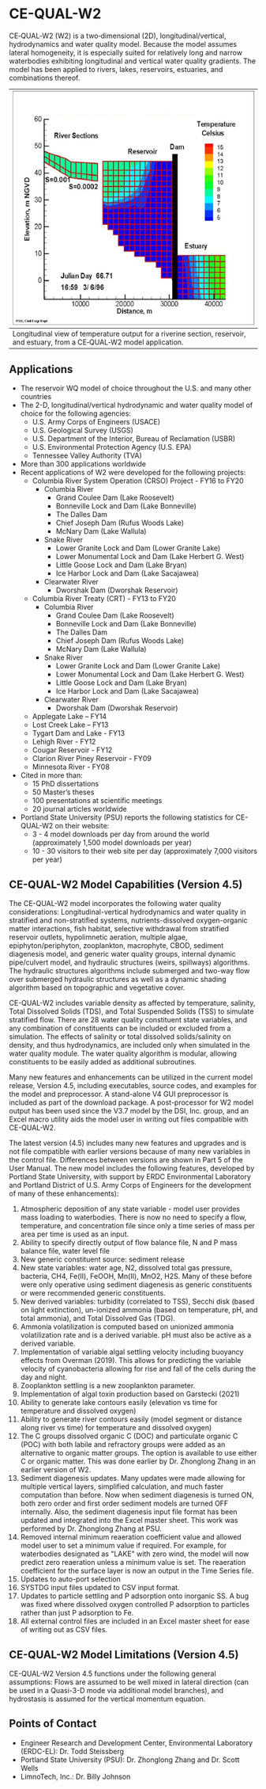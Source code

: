 # CE-QUAL-W2

CE‐QUAL‐W2 (W2) is a two‐dimensional (2D), longitudinal/vertical, hydrodynamics and water quality model. Because the model assumes lateral homogeneity, it is especially suited for relatively long and narrow waterbodies exhibiting longitudinal and vertical water quality gradients. The model has been applied to rivers, lakes, reservoirs, estuaries, and combinations thereof.  

| ![CE-QUAL-W2 Model Schematic](images/CE-QUAL-W2_Model_Schematic.png) |
|--|
| Longitudinal view of temperature output for a riverine section, reservoir, and estuary, from a CE‐QUAL‐W2 model application. |

## Applications

* The reservoir WQ model of choice throughout the U.S. and many other countries
* The 2-D, longitudinal/vertical hydrodynamic and water quality model of choice for the following agencies:
    * U.S. Army Corps of Engineers (USACE)
    * U.S. Geological Survey (USGS)
    * U.S. Department of the Interior, Bureau of Reclamation (USBR)
    * U.S. Environmental Protection Agency (U.S. EPA)
    * Tennessee Valley Authority (TVA)
* More than 300 applications worldwide
* Recent applications of W2 were developed for the following projects:
    * Columbia River System Operation (CRSO) Project - FY16 to FY20
        * Columbia River
            * Grand Coulee Dam (Lake Roosevelt)
            * Bonneville Lock and Dam (Lake Bonneville)
            * The Dalles Dam
            * Chief Joseph Dam (Rufus Woods Lake)
            * McNary Dam (Lake Wallula)
        * Snake River
            * Lower Granite Lock and Dam (Lower Granite Lake)
            * Lower Monumental Lock and Dam (Lake Herbert G. West)
            * Little Goose Lock and Dam (Lake Bryan)
            * Ice Harbor Lock and Dam (Lake Sacajawea)
        * Clearwater River
            * Dworshak Dam (Dworshak Reservoir)
    * Columbia River Treaty (CRT) - FY13 to FY20
        * Columbia River
            * Grand Coulee Dam (Lake Roosevelt)
            * Bonneville Lock and Dam (Lake Bonneville)
            * The Dalles Dam
            * Chief Joseph Dam (Rufus Woods Lake)
            * McNary Dam (Lake Wallula)
        * Snake River
            * Lower Granite Lock and Dam (Lower Granite Lake)
            * Lower Monumental Lock and Dam (Lake Herbert G. West)
            * Little Goose Lock and Dam (Lake Bryan)
            * Ice Harbor Lock and Dam (Lake Sacajawea)
        * Clearwater River
            * Dworshak Dam (Dworshak Reservoir)
    * Applegate Lake – FY14
    * Lost Creek Lake – FY13
    * Tygart Dam and Lake - FY13
    * Lehigh River - FY12
    * Cougar Reservoir - FY12
    * Clarion River Piney Reservoir - FY09
    * Minnesota River - FY08
* Cited in more than:
    * 15 PhD dissertations
    * 50 Master’s theses
    * 100 presentations at scientific meetings
    * 20 journal articles worldwide
* Portland State University (PSU) reports the following statistics for CE-QUAL-W2 on their website:
    * 3 - 4 model downloads per day from around the world (approximately 1,500 model downloads per year)
    * 10 - 30 visitors to their web site per day (approximately 7,000 visitors per year)

## CE-QUAL-W2 Model Capabilities (Version 4.5)

The CE-QUAL-W2 model incorporates the following water quality considerations: Longitudinal-vertical hydrodynamics and water quality in stratified and non-stratified systems, nutrients-dissolved oxygen-organic matter interactions, fish habitat, selective withdrawal from stratified reservoir outlets, hypolimnetic aeration, multiple algae, epiphyton/periphyton, zooplankton, macrophyte, CBOD, sediment diagenesis model, and generic water quality groups, internal dynamic pipe/culvert model, and hydraulic structures (weirs, spillways) algorithms. The hydraulic structures algorithms include submerged and two-way flow over submerged hydraulic structures as well as a dynamic shading algorithm based on topographic and vegetative cover.

CE-QUAL-W2 includes variable density as affected by temperature, salinity, Total Dissolved Solids (TDS), and Total Suspended Solids (TSS) to simulate stratified flow. There are 28 water quality constituent state variables, and any combination of constituents can be included or excluded from a simulation. The effects of salinity or total dissolved solids/salinity on density, and thus hydrodynamics, are included only when simulated in the water quality module. The water quality algorithm is modular, allowing constituents to be easily added as additional subroutines.

Many new features and enhancements can be utilized in the current model release, Version 4.5, including executables, source codes, and examples for the model and preprocessor. A stand-alone V4 GUI preprocessor is included as part of the download package. A post-processor for W2 model output has been used since the V3.7 model by the DSI, Inc. group, and an Excel macro utility aids the model user in writing out files compatible with CE-QUAL-W2.

The latest version (4.5) includes many new features and upgrades and is not file compatible with earlier versions because of many new variables in the control file. Differences between versions are shown in Part 5 of the User Manual. The new model includes the following features, developed by Portland State University, with support by ERDC Environmental Laboratory and Portland District of U.S. Army Corps of Engineers for the development of many of these enhancements):

1. Atmospheric deposition of any state variable - model user provides mass loading to waterbodies. There is now no need to specify a flow, temperature, and concentration file since only a time series of mass per area per time is used as an input.
2. Ability to specify directly output of flow balance file, N and P mass balance file, water level file
3. New generic constituent source: sediment release
4. New state variables: water age, N2, dissolved total gas pressure, bacteria, CH4, Fe(II), FeOOH, Mn(II), MnO2, H2S. Many of these before were only operative using sediment diagenesis as generic constituents or were recommended generic constituents.
5. New derived variables: turbidity (correlated to TSS), Secchi disk (based on light extinction), un-ionized ammonia (based on temperature, pH, and total ammonia), and Total Dissolved Gas (TDG).
6. Ammonia volatilization is computed based on unionized ammonia volatilization rate and is a derived variable. pH must also be active as a derived variable.
7. Implementation of variable algal settling velocity including buoyancy effects from Overman (2019). This allows for predicting the variable velocity of cyanobacteria allowing for rise and fall of the cells during the day and night.
8. Zooplankton settling is a new zooplankton parameter.
9. Implementation of algal toxin production based on Garstecki (2021)
10. Ability to generate lake contours easily (elevation vs time for temperature and dissolved oxygen)
11. Ability to generate river contours easily (model segment or distance along river vs time) for temperature and dissolved oxygen)
12. The C groups dissolved organic C (DOC) and particulate organic C (POC) with both labile and refractory groups were added as an alternative to organic matter groups. The option is available to use either C or organic matter. This was done earlier by Dr. Zhonglong Zhang in an earlier version of W2.
13. Sediment diagenesis updates. Many updates were made allowing for multiple vertical layers, simplified calculation, and much faster computation than before. Now when sediment diagenesis is turned ON, both zero order and first order sediment models are turned OFF internally. Also, the sediment diagenesis input file format has been updated and integrated into the Excel master sheet. This work was performed by Dr. Zhonglong Zhang at PSU.
14. Removed internal minimum reaeration coefficient value and allowed model user to set a minimum value if required. For example, for waterbodies designated as "LAKE" with zero wind, the model will now predict zero reaeration unless a minimum value is set. The reaeration coefficient for the surface layer is now an output in the Time Series file.
15. Updates to auto-port selection
16. SYSTDG input files updated to CSV input format.
17. Updates to particle settling and P adsorption onto inorganic SS. A bug was fixed where dissolved oxygen controlled P adsorption to particles rather than just P adsorption to Fe.
18. All external control files are included in an Excel master sheet for ease of writing out as CSV files.

## CE-QUAL-W2 Model Limitations (Version 4.5)

CE-QUAL-W2 Version 4.5 functions under the following general assumptions: Flows are assumed to be well mixed in lateral direction (can be used in a Quasi-3-D mode via additional model branches), and hydrostasis is assumed for the vertical momentum equation.

## Points of Contact

* Engineer Research and Development Center, Environmental Laboratory (ERDC-EL): Dr. Todd Steissberg
* Portland State University (PSU): Dr. Zhonglong Zhang and Dr. Scott Wells
* LimnoTech, Inc.: Dr. Billy Johnson

